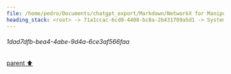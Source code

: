 ```yaml
---
file: /home/pedro/Documents/chatgpt_export/Markdown/NetworkX for Manipulating ASTs.md
heading_stack: <root> -> 71a1ccac-6cd0-4408-bc8a-2b431709a5d1 -> System -> 1dad7dfb-bea4-4abe-9d4a-6ce3af566faa
---
```

###### 1dad7dfb-bea4-4abe-9d4a-6ce3af566faa
[parent ⬆️](#71a1ccac-6cd0-4408-bc8a-2b431709a5d1)
